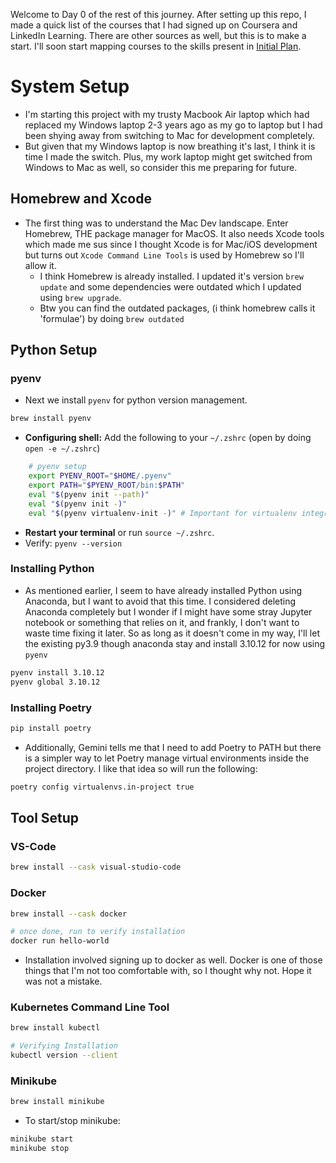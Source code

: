 Welcome to Day 0 of the rest of this journey. After setting up this repo, I made a quick list of the courses that I had signed up on Coursera and LinkedIn Learning. There are other sources as well, but this is to make a start. I'll soon start mapping courses to the skills present in [Initial Plan](Initial%20Plan.md).

# System Setup
- I'm starting this project with my trusty Macbook Air laptop which had replaced my Windows laptop 2-3 years ago as my go to laptop but I had been shying away from switching to Mac for development completely.
- But given that my Windows laptop is now breathing it's last, I think it is time I made the switch. Plus, my work laptop might get switched from Windows to Mac as well, so consider this me preparing for future.
## Homebrew and Xcode
- The first thing was to understand the Mac Dev landscape. Enter Homebrew, THE package manager for MacOS. It also needs Xcode tools which made me sus since I thought Xcode is for Mac/iOS development but turns out `Xcode Command Line Tools` is used by Homebrew so I'll allow it.
	- I think Homebrew is already installed. I updated it's version `brew update` and some dependencies were outdated which I updated using `brew upgrade`. 
	- Btw you can find the outdated packages, (i think homebrew calls it 'formulae') by doing `brew outdated`
## Python Setup 
### pyenv
- Next we install `pyenv` for python version management.
```bash
brew install pyenv
```
- **Configuring shell:** Add the following to your `~/.zshrc` (open by doing `open -e ~/.zshrc`)
```bash
    # pyenv setup
    export PYENV_ROOT="$HOME/.pyenv"
    export PATH="$PYENV_ROOT/bin:$PATH"
    eval "$(pyenv init --path)"
    eval "$(pyenv init -)"
    eval "$(pyenv virtualenv-init -)" # Important for virtualenv integration, which Poetry uses
```
- **Restart your terminal** or run `source ~/.zshrc`.
- Verify: `pyenv --version`
### Installing Python
- As mentioned earlier, I seem to have already installed Python using Anaconda, but I want to avoid that this time. I considered deleting Anaconda completely but I wonder if I might have some stray Jupyter notebook or something that relies on it, and frankly, I don't want to waste time fixing it later. So as long as it doesn't come in my way, I'll let the existing py3.9 though anaconda stay and install 3.10.12 for now using `pyenv`
```bash
pyenv install 3.10.12
pyenv global 3.10.12
```

### Installing Poetry
```bash
pip install poetry
```
- Additionally, Gemini tells me that I need to add Poetry to PATH but there is a simpler way to let Poetry manage virtual environments inside the project directory. I like that idea so will run the following:
```bash
poetry config virtualenvs.in-project true
```

## Tool Setup
### VS-Code
```zsh
brew install --cask visual-studio-code
```

### Docker
```zsh
brew install --cask docker

# once done, run to verify installation
docker run hello-world
```
- Installation involved signing up to docker as well. Docker is one of those things that I'm not too comfortable with, so I thought why not. Hope it was not a mistake.

### Kubernetes Command Line Tool
```zsh
brew install kubectl
```

```zsh
# Verifying Installation
kubectl version --client
```


### Minikube
```zsh
brew install minikube
```

- To start/stop minikube:

```zsh
minikube start
minikube stop
```
